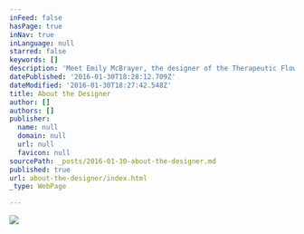 ```yaml
---
inFeed: false
hasPage: true
inNav: true
inLanguage: null
starred: false
keywords: []
description: 'Meet Emily McBrayer, the designer of the Therapeutic Flow experience'
datePublished: '2016-01-30T18:28:12.709Z'
dateModified: '2016-01-30T18:27:42.548Z'
title: About the Designer
author: []
authors: []
publisher:
  name: null
  domain: null
  url: null
  favicon: null
sourcePath: _posts/2016-01-30-about-the-designer.md
published: true
url: about-the-designer/index.html
_type: WebPage

---
```

![](https://the-grid-user-content.s3-us-west-2.amazonaws.com/91367f63-5251-4320-95bb-fe0cfbf2c848.jpg)